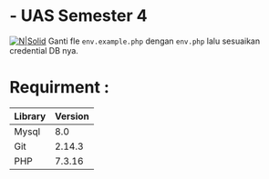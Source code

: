 # - UAS Semester 4

[![N|Solid](https://1.bp.blogspot.com/-W4GZnxHLY2o/XWojkqtukkI/AAAAAAAAAjM/m2JfoXaSOsQlk2W0TGm5p1VH5uS9GD5hQCLcBGAs/s1600/44.AKAKOM.png )](https://nodesource.com/products/nsolid)
Ganti fle `env.example.php` dengan `env.php` lalu sesuaikan credential DB nya.

# Requirment :
| Library | Version |
| ------ | ------ |
| Mysql | 8.0 |
| Git | 2.14.3 |
| PHP | 7.3.16 |
